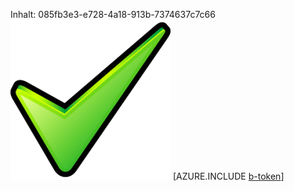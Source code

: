 Inhalt: 085fb3e3-e728-4a18-913b-7374637c7c66![Bild](cd194b21-eeef-4730-a68d-db4e83914c01.png)
[AZURE.INCLUDE [b-token](6a773b95-f90e-4b13-99fd-2d05ebb550be.md)]
